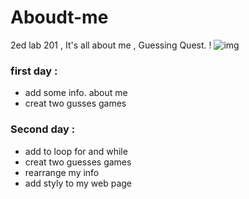 # Aboudt-me
2ed lab 201 , It's all about me , Guessing Quest. !
![img](https://philipbunting.com/wp-content/uploads/2020/03/Philip-Bunting-WHO-AM-I-Book-Who-Am-I.jpg)

### first day :
- add some info. about me 
- creat two gusses games

### Second day :
- add to loop for and while
- creat two guesses games
- rearrange my info 
- add styly to my web page